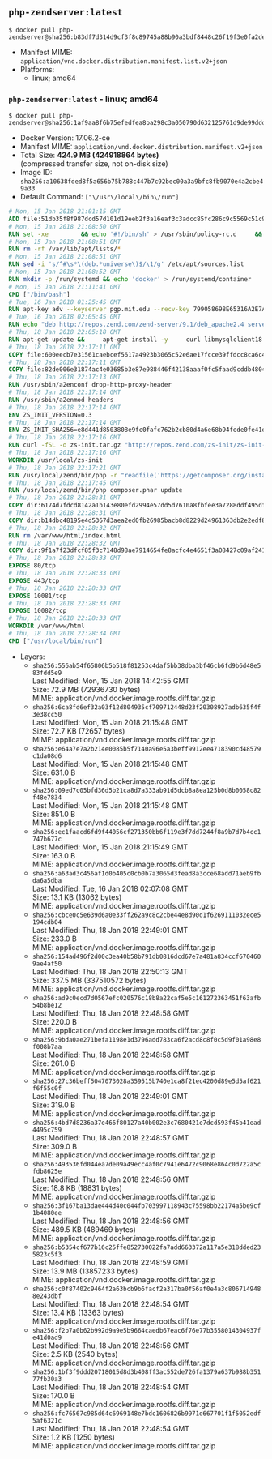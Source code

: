## `php-zendserver:latest`

```console
$ docker pull php-zendserver@sha256:b83df7d314d9cf3f8c89745a88b90a3bdf8448c26f19f3e0fa2dede6cb7e50f8
```

-	Manifest MIME: `application/vnd.docker.distribution.manifest.list.v2+json`
-	Platforms:
	-	linux; amd64

### `php-zendserver:latest` - linux; amd64

```console
$ docker pull php-zendserver@sha256:1af9aa8f6b75efedfea8ba298c3a050790d632125761d9de99ddd030fcf6cee0
```

-	Docker Version: 17.06.2-ce
-	Manifest MIME: `application/vnd.docker.distribution.manifest.v2+json`
-	Total Size: **424.9 MB (424918864 bytes)**  
	(compressed transfer size, not on-disk size)
-	Image ID: `sha256:a10638fded8f5a656b75b788c447b7c92bec00a3a9bfc8fb9070e4a2cbe49a33`
-	Default Command: `["\/usr\/local\/bin\/run"]`

```dockerfile
# Mon, 15 Jan 2018 21:01:15 GMT
ADD file:51db35f8f987dcd57d101d19eeb2f3a16eaf3c3adcc85fc286c9c5569c51c9b2 in / 
# Mon, 15 Jan 2018 21:08:50 GMT
RUN set -xe 		&& echo '#!/bin/sh' > /usr/sbin/policy-rc.d 	&& echo 'exit 101' >> /usr/sbin/policy-rc.d 	&& chmod +x /usr/sbin/policy-rc.d 		&& dpkg-divert --local --rename --add /sbin/initctl 	&& cp -a /usr/sbin/policy-rc.d /sbin/initctl 	&& sed -i 's/^exit.*/exit 0/' /sbin/initctl 		&& echo 'force-unsafe-io' > /etc/dpkg/dpkg.cfg.d/docker-apt-speedup 		&& echo 'DPkg::Post-Invoke { "rm -f /var/cache/apt/archives/*.deb /var/cache/apt/archives/partial/*.deb /var/cache/apt/*.bin || true"; };' > /etc/apt/apt.conf.d/docker-clean 	&& echo 'APT::Update::Post-Invoke { "rm -f /var/cache/apt/archives/*.deb /var/cache/apt/archives/partial/*.deb /var/cache/apt/*.bin || true"; };' >> /etc/apt/apt.conf.d/docker-clean 	&& echo 'Dir::Cache::pkgcache ""; Dir::Cache::srcpkgcache "";' >> /etc/apt/apt.conf.d/docker-clean 		&& echo 'Acquire::Languages "none";' > /etc/apt/apt.conf.d/docker-no-languages 		&& echo 'Acquire::GzipIndexes "true"; Acquire::CompressionTypes::Order:: "gz";' > /etc/apt/apt.conf.d/docker-gzip-indexes 		&& echo 'Apt::AutoRemove::SuggestsImportant "false";' > /etc/apt/apt.conf.d/docker-autoremove-suggests
# Mon, 15 Jan 2018 21:08:51 GMT
RUN rm -rf /var/lib/apt/lists/*
# Mon, 15 Jan 2018 21:08:51 GMT
RUN sed -i 's/^#\s*\(deb.*universe\)$/\1/g' /etc/apt/sources.list
# Mon, 15 Jan 2018 21:08:52 GMT
RUN mkdir -p /run/systemd && echo 'docker' > /run/systemd/container
# Mon, 15 Jan 2018 21:11:41 GMT
CMD ["/bin/bash"]
# Tue, 16 Jan 2018 01:25:45 GMT
RUN apt-key adv --keyserver pgp.mit.edu --recv-key 799058698E65316A2E7A4FF42EAE1437F7D2C623
# Tue, 16 Jan 2018 02:05:45 GMT
RUN echo "deb http://repos.zend.com/zend-server/9.1/deb_apache2.4 server non-free" >> /etc/apt/sources.list.d/zend-server.list
# Thu, 18 Jan 2018 22:05:18 GMT
RUN apt-get update &&     apt-get install -y     curl libmysqlclient18 unzip git zend-server-php-7.1=9.1.2+b144 &&     apt-get clean &&     /usr/local/zend/bin/zendctl.sh stop
# Thu, 18 Jan 2018 22:17:11 GMT
COPY file:600eecb7e31561caebcef5617a4923b3065c52e6ae17fcce39ffdcc8ca6c41db in /etc/ 
# Thu, 18 Jan 2018 22:17:11 GMT
COPY file:82de006e31874ac4e03685b3e87e988446f42138aaaf0fc5faad9cddb48040ba in /etc/apache2/conf-available 
# Thu, 18 Jan 2018 22:17:13 GMT
RUN /usr/sbin/a2enconf drop-http-proxy-header
# Thu, 18 Jan 2018 22:17:14 GMT
RUN /usr/sbin/a2enmod headers
# Thu, 18 Jan 2018 22:17:14 GMT
ENV ZS_INIT_VERSION=0.3
# Thu, 18 Jan 2018 22:17:14 GMT
ENV ZS_INIT_SHA256=e8d441d8503808e9fc0fafc762b2cb80d4a6e68b94fede0fe41efdeac10800cb
# Thu, 18 Jan 2018 22:17:16 GMT
RUN curl -fSL -o zs-init.tar.gz "http://repos.zend.com/zs-init/zs-init-docker-${ZS_INIT_VERSION}.tar.gz"     && echo "${ZS_INIT_SHA256} *zs-init.tar.gz" | sha256sum -c -     && mkdir /usr/local/zs-init     && tar xzf zs-init.tar.gz --strip-components=1 -C /usr/local/zs-init     && rm zs-init.tar.gz
# Thu, 18 Jan 2018 22:17:16 GMT
WORKDIR /usr/local/zs-init
# Thu, 18 Jan 2018 22:17:21 GMT
RUN /usr/local/zend/bin/php -r "readfile('https://getcomposer.org/installer');" | /usr/local/zend/bin/php
# Thu, 18 Jan 2018 22:17:45 GMT
RUN /usr/local/zend/bin/php composer.phar update
# Thu, 18 Jan 2018 22:28:31 GMT
COPY dir:6174d7fdcd8142a1b143e80efd2994e57dd5d7610a8fbfee3a7288ddf495dfdf in /usr/local/bin 
# Thu, 18 Jan 2018 22:28:31 GMT
COPY dir:b14dbc48195e4d5367d3aea2ed0fb26985bacb8d8229d24961363db2e2edf8f0 in /usr/local/zend/var/plugins/ 
# Thu, 18 Jan 2018 22:28:32 GMT
RUN rm /var/www/html/index.html
# Thu, 18 Jan 2018 22:28:32 GMT
COPY dir:9f1a7f23dfcf85f3c7148d98ae7914654fe8acfc4e4651f3a08427c09af24198 in /var/www/html 
# Thu, 18 Jan 2018 22:28:33 GMT
EXPOSE 80/tcp
# Thu, 18 Jan 2018 22:28:33 GMT
EXPOSE 443/tcp
# Thu, 18 Jan 2018 22:28:33 GMT
EXPOSE 10081/tcp
# Thu, 18 Jan 2018 22:28:33 GMT
EXPOSE 10082/tcp
# Thu, 18 Jan 2018 22:28:33 GMT
WORKDIR /var/www/html
# Thu, 18 Jan 2018 22:28:34 GMT
CMD ["/usr/local/bin/run"]
```

-	Layers:
	-	`sha256:556ab54f65806b5b518f81253c4daf5bb38dba3bf46cb6fd9b6d48e583fdd5e9`  
		Last Modified: Mon, 15 Jan 2018 14:42:55 GMT  
		Size: 72.9 MB (72936730 bytes)  
		MIME: application/vnd.docker.image.rootfs.diff.tar.gzip
	-	`sha256:6ca8fd6ef32a03f12d804935cf709712448d23f20308927adb635f4f3e38cc50`  
		Last Modified: Mon, 15 Jan 2018 21:15:48 GMT  
		Size: 72.7 KB (72657 bytes)  
		MIME: application/vnd.docker.image.rootfs.diff.tar.gzip
	-	`sha256:e64a7e7a2b214e0085b5f7140a96e5a3beff9912ee4718390cd48579c1da08d6`  
		Last Modified: Mon, 15 Jan 2018 21:15:48 GMT  
		Size: 631.0 B  
		MIME: application/vnd.docker.image.rootfs.diff.tar.gzip
	-	`sha256:09ed7c05bfd36d5b21ca8d7a333ab91d5dcb8a8ea125b0d8b0058c82f48e7834`  
		Last Modified: Mon, 15 Jan 2018 21:15:48 GMT  
		Size: 851.0 B  
		MIME: application/vnd.docker.image.rootfs.diff.tar.gzip
	-	`sha256:ec1faacd6fd9f44056cf271350bb6f119e3f7dd7244f8a9b7d7b4cc1747b677c`  
		Last Modified: Mon, 15 Jan 2018 21:15:49 GMT  
		Size: 163.0 B  
		MIME: application/vnd.docker.image.rootfs.diff.tar.gzip
	-	`sha256:a63ad3c456af1d0b405c0cb0b7a3065d3fead8a3cce68add71aeb9fbda6a5dba`  
		Last Modified: Tue, 16 Jan 2018 02:07:08 GMT  
		Size: 13.1 KB (13062 bytes)  
		MIME: application/vnd.docker.image.rootfs.diff.tar.gzip
	-	`sha256:cbce0c5e639d6a0e33ff262a9c8c2cbe44e8d90d1f6269111032ece5194cdb04`  
		Last Modified: Thu, 18 Jan 2018 22:49:01 GMT  
		Size: 233.0 B  
		MIME: application/vnd.docker.image.rootfs.diff.tar.gzip
	-	`sha256:154ad496f2d00c3ea40b58b791db0816dcd67e7a481a834ccf6704609ae4af50`  
		Last Modified: Thu, 18 Jan 2018 22:50:13 GMT  
		Size: 337.5 MB (337510572 bytes)  
		MIME: application/vnd.docker.image.rootfs.diff.tar.gzip
	-	`sha256:ad9c0ecd7d0567efc020576c18b8a22caf5e5c161272363451f63afb54b8be12`  
		Last Modified: Thu, 18 Jan 2018 22:48:58 GMT  
		Size: 220.0 B  
		MIME: application/vnd.docker.image.rootfs.diff.tar.gzip
	-	`sha256:9bda0ae271befa1198e1d3796add783ca6f2acd8c8f0c5d9f01a98e8f008b7aa`  
		Last Modified: Thu, 18 Jan 2018 22:48:58 GMT  
		Size: 261.0 B  
		MIME: application/vnd.docker.image.rootfs.diff.tar.gzip
	-	`sha256:27c36beff5047073028a359515b740e1ca8f21ec4200d89e5d5af621f6f55c0f`  
		Last Modified: Thu, 18 Jan 2018 22:49:01 GMT  
		Size: 319.0 B  
		MIME: application/vnd.docker.image.rootfs.diff.tar.gzip
	-	`sha256:4bd7d8236a37e466f80127a40b002e3c7680421e7dcd593f45b41ead4495c759`  
		Last Modified: Thu, 18 Jan 2018 22:48:57 GMT  
		Size: 309.0 B  
		MIME: application/vnd.docker.image.rootfs.diff.tar.gzip
	-	`sha256:493536fd044ea7de09a49ecc4af0c7941e6472c9068e864c0d722a5cfdb8625e`  
		Last Modified: Thu, 18 Jan 2018 22:48:56 GMT  
		Size: 18.8 KB (18831 bytes)  
		MIME: application/vnd.docker.image.rootfs.diff.tar.gzip
	-	`sha256:3f167ba13dae444d40c044fb703997118943c75598bb22174a5be9cf1b4080ee`  
		Last Modified: Thu, 18 Jan 2018 22:48:56 GMT  
		Size: 489.5 KB (489469 bytes)  
		MIME: application/vnd.docker.image.rootfs.diff.tar.gzip
	-	`sha256:b5354cf677b16c25ffe852730022fa7add663372a117a5e318dded235823c5f3`  
		Last Modified: Thu, 18 Jan 2018 22:48:59 GMT  
		Size: 13.9 MB (13857233 bytes)  
		MIME: application/vnd.docker.image.rootfs.diff.tar.gzip
	-	`sha256:c0f87402c9464f2a63bcb9b6facf2a317ba0f56af0e4a3c8067149488e243dbf`  
		Last Modified: Thu, 18 Jan 2018 22:48:54 GMT  
		Size: 13.4 KB (13363 bytes)  
		MIME: application/vnd.docker.image.rootfs.diff.tar.gzip
	-	`sha256:f2b7a0b62b992d9a9e5b9664caedb67eac6f76e77b3558014304937fe41d0ad9`  
		Last Modified: Thu, 18 Jan 2018 22:48:56 GMT  
		Size: 2.5 KB (2540 bytes)  
		MIME: application/vnd.docker.image.rootfs.diff.tar.gzip
	-	`sha256:1bf3f9ddd20718015d8d3b408ff3ac552de726fa1379a637b988b35177fb30a3`  
		Last Modified: Thu, 18 Jan 2018 22:48:54 GMT  
		Size: 170.0 B  
		MIME: application/vnd.docker.image.rootfs.diff.tar.gzip
	-	`sha256:fc76567c985d64c6969148e7bdc1606826b9971d667701f1f5052edf5af6321c`  
		Last Modified: Thu, 18 Jan 2018 22:48:54 GMT  
		Size: 1.2 KB (1250 bytes)  
		MIME: application/vnd.docker.image.rootfs.diff.tar.gzip
